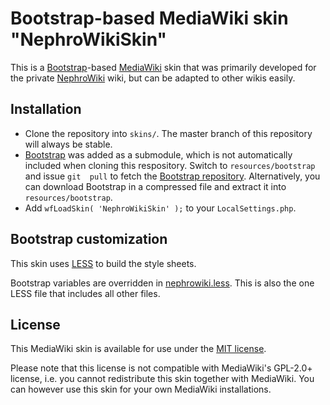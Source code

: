 Bootstrap-based MediaWiki skin "NephroWikiSkin"
===============================================

This is a [Bootstrap][1]-based [MediaWiki][2] skin that was primarily developed 
for the private [NephroWiki][3] wiki, but can be adapted to other wikis easily.


## Installation

- Clone the repository into `skins/`. The master branch of this repository 
  will always be stable.
- [Bootstrap][1] was added as a submodule, which is not automatically included 
  when cloning this respository. Switch to `resources/bootstrap` and issue `git 
  pull` to fetch the [Bootstrap repository][4]. Alternatively, you can download 
  Bootstrap in a compressed file and extract it into `resources/bootstrap`.
- Add `wfLoadSkin( 'NephroWikiSkin' );` to your `LocalSettings.php`.


## Bootstrap customization

This skin uses [LESS][5] to build the style sheets.

Bootstrap variables are overridden in 
[nephrowiki.less](resources/css/nephrowiki.less). This is also the one LESS 
file that includes all other files.


## License

This MediaWiki skin is available for use under the [MIT license](COPYING).

Please note that this license is not compatible with MediaWiki's GPL-2.0+ 
license, i.e. you cannot redistribute this skin together with MediaWiki. You 
can however use this skin for your own MediaWiki installations.


[1]: http://getbootstrap.com
[2]: http://mediawiki.org
[3]: https://nephrowiki.de
[4]: https://github.com/twbs/bootstrap
[5]: http://lesscss.org

